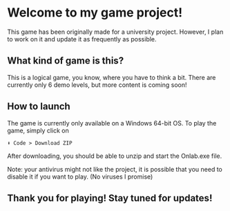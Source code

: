 # Welcome to my game project!

This game has been originally made for a university project.
However, I plan to work on it and update it as frequently as possible.

## What kind of game is this?

This is a logical game, you know, where you have to think a bit.
There are currently only 6 demo levels, but more content is coming soon!

## How to launch

The game is currently only available on a Windows 64-bit OS.
To play the game, simply click on

`⬇ Code > Download ZIP`

After downloading, you should be able to unzip and start the Onlab.exe file.

Note: your antivirus might not like the project, it is possible that you need to disable it if you want to play. (No viruses I promise)

## Thank you for playing! Stay tuned for updates!